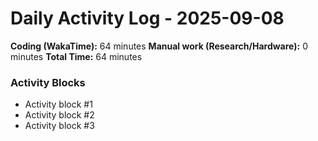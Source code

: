 # Daily Activity Log - 2025-09-08

**Coding (WakaTime):** 64 minutes
**Manual work (Research/Hardware):** 0 minutes
**Total Time:** 64 minutes

### Activity Blocks
- Activity block #1
- Activity block #2
- Activity block #3

